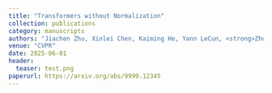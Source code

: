 ```yaml
---
title: "Transformers without Normalization"
collection: publications
category: manuscripts
authors: "Jiachen Zhu, Xinlei Chen, Kaiming He, Yann LeCun, <strong>Zhuang Liu</strong>"
venue: "CVPR"
date: 2025-06-01
header:
  teaser: test.png
paperurl: https://arxiv.org/abs/9999.12345
---
```


